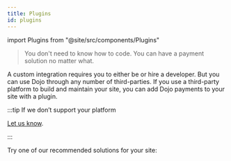 ```yaml
---
title: Plugins
id: plugins
---
```


import Plugins from "@site/src/components/Plugins"

>You don't need to know how to code. You can have a payment solution no matter what.

A custom integration requires you to either be or hire a developer. But you can use Dojo through any number of third-parties. If you use a third-party platform to build and maintain your site, you can add Dojo payments to your site with a plugin.

:::tip If we don’t support your platform

[Let us know](https://support.dojo.tech/hc/en-gb/requests/new).

:::

Try one of our recommended solutions for your site:

<Plugins/>
